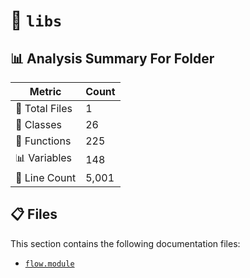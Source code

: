 # 📁 `libs`

## 📊 Analysis Summary For Folder

| Metric | Count |
|--------|-------|
| 📁 Total Files | 1 |
| 🧱 Classes | 26 |
| 🔧 Functions | 225 |
| 📊 Variables | 148 |
| 🔢 Line Count | 5,001 |


## 📋 Files

This section contains the following documentation files:

- [`flow.module`](./flow.module.md)